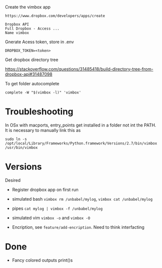 Create the vimbox app

    https://www.dropbox.com/developers/apps/create

    Dropbox API
    Full Dropbox - Access ...
    Name vimbox

Gnerate Acess token, store in .env

    DROPBOX_TOKEN=<token>

Get dropbox directory tree

https://stackoverflow.com/questions/31485418/build-directory-tree-from-dropbox-api#31487098

To get folder autocomplete

    complete -W "$(vimbox -l)" 'vimbox'

# Troubleshooting

In OSx with macports, entry_points get installed in a folder not int the PATH.
It is necessary to manually link this as

    sudo ln -s /opt/local/Library/Frameworks/Python.framework/Versions/2.7/bin/vimbox /usr/bin/vimbox

# Versions

Desired

* Register dropbox app on first run

* simulated bash `vimbox rm /unbabel/mylog`, `vimbox cat /unbabel/mylog`

* pipes `cat mylog | vimbox -f /unbabel/mylog`

* simulated vim `vimbox -o` and `vimbox -O`

* Encription, see `feature/add-encription`. Need to think interfacting

# Done

* Fancy colored outputs print()s
